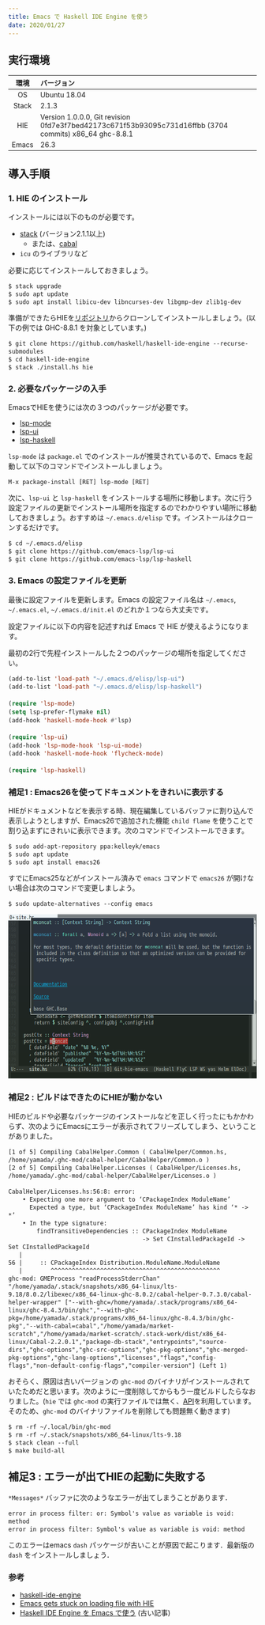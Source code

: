 ```yaml
---
title: Emacs で Haskell IDE Engine を使う
date: 2020/01/27
---
```


## 実行環境

| 環境  | バージョン   |
|:-----:|:-------------|
| OS    | Ubuntu 18.04 |
| Stack |        2.1.3 |
| HIE   | Version 1.0.0.0, Git revision 0fd7e3f7bed42173c671f53b93095c731d16ffbb (3704 commits) x86_64 ghc-8.8.1 |
| Emacs |         26.3 |

## 導入手順

### 1. HIE のインストール

インストールには以下のものが必要です。

- [stack](https://docs.haskellstack.org/en/stable/README/) (バージョン2.1.1以上)
  - または、[cabal](https://www.haskell.org/cabal/users-guide/)
- `icu` のライブラリなど

必要に応じてインストールしておきましょう。

```shell
$ stack upgrade
$ sudo apt update
$ sudo apt install libicu-dev libncurses-dev libgmp-dev zlib1g-dev
```

準備ができたらHIEを[リポジトリ](https://github.com/haskell/haskell-ide-engine)からクローンしてインストールしましょう。(以下の例では GHC-8.8.1 を対象としています。)

```shell
$ git clone https://github.com/haskell/haskell-ide-engine --recurse-submodules
$ cd haskell-ide-engine
$ stack ./install.hs hie
```

### 2. 必要なパッケージの入手

EmacsでHIEを使うには次の３つのパッケージが必要です。

- [lsp-mode](https://github.com/emacs-lsp/lsp-mode)
- [lsp-ui](https://github.com/emacs-lsp/lsp-ui)
- [lsp-haskell](https://github.com/emacs-lsp/lsp-haskell)

`lsp-mode` は `package.el` でのインストールが推奨されているので、Emacs を起動して以下のコマンドでインストールしましょう。

```
M-x package-install [RET] lsp-mode [RET]
```

次に、`lsp-ui` と `lsp-haskell` をインストールする場所に移動します。次に行う設定ファイルの更新でインストール場所を指定するのでわかりやすい場所に移動しておきましょう。おすすめは `~/.emacs.d/elisp` です。インストールはクローンするだけです。

```shell
$ cd ~/.emacs.d/elisp
$ git clone https://github.com/emacs-lsp/lsp-ui
$ git clone https://github.com/emacs-lsp/lsp-haskell
```

### 3. Emacs の設定ファイルを更新

最後に設定ファイルを更新します。Emacs の設定ファイル名は `~/.emacs`, `~/.emacs.el`, `~/.emacs.d/init.el` のどれか１つなら大丈夫です。

設定ファイルに以下の内容を記述すれば Emacs で HIE が使えるようになります。

最初の2行で先程インストールした２つのパッケージの場所を指定してください。

```lisp
(add-to-list 'load-path "~/.emacs.d/elisp/lsp-ui")
(add-to-list 'load-path "~/.emacs.d/elisp/lsp-haskell")

(require 'lsp-mode)
(setq lsp-prefer-flymake nil)
(add-hook 'haskell-mode-hook #'lsp)

(require 'lsp-ui)
(add-hook 'lsp-mode-hook 'lsp-ui-mode)
(add-hook 'haskell-mode-hook 'flycheck-mode)

(require 'lsp-haskell)
```

### 補足1 : Emacs26を使ってドキュメントをきれいに表示する

HIEがドキュメントなどを表示する時、現在編集しているバッファに割り込んで表示しようとしますが、Emacs26で追加された機能 `child flame` を使うことで割り込まずにきれいに表示できます。次のコマンドでインストールできます。

```shell
$ sudo add-apt-repository ppa:kelleyk/emacs
$ sudo apt update
$ sudo apt install emacs26
```

すでにEmacs25などがインストール済みで `emacs` コマンドで `emacs26` が開けない場合は次のコマンドで変更しましよう。

```shell
$ sudo update-alternatives --config emacs
```

![きれいに表示されたHIEの画像](/images/hie-emacs.png)

### 補足2 : ビルドはできたのにHIEが動かない

HIEのビルドや必要なパッケージのインストールなどを正しく行ったにもかかわらず、次のようにEmacsにエラーが表示されてフリーズしてしまう、ということがありました。

```shell
[1 of 5] Compiling CabalHelper.Common ( CabalHelper/Common.hs, /home/yamada/.ghc-mod/cabal-helper/CabalHelper/Common.o )
[2 of 5] Compiling CabalHelper.Licenses ( CabalHelper/Licenses.hs, /home/yamada/.ghc-mod/cabal-helper/CabalHelper/Licenses.o )

CabalHelper/Licenses.hs:56:8: error:
    • Expecting one more argument to ‘CPackageIndex ModuleName’
      Expected a type, but ‘CPackageIndex ModuleName’ has kind ‘* -> *’
    • In the type signature:
        findTransitiveDependencies :: CPackageIndex ModuleName
                                      -> Set CInstalledPackageId -> Set CInstalledPackageId
   |
56 |     :: CPackageIndex Distribution.ModuleName.ModuleName
   |        ^^^^^^^^^^^^^^^^^^^^^^^^^^^^^^^^^^^^^^^^^^^^^^^^
ghc-mod: GMEProcess "readProcessStderrChan" "/home/yamada/.stack/snapshots/x86_64-linux/lts-9.18/8.0.2/libexec/x86_64-linux-ghc-8.0.2/cabal-helper-0.7.3.0/cabal-helper-wrapper" ["--with-ghc=/home/yamada/.stack/programs/x86_64-linux/ghc-8.4.3/bin/ghc","--with-ghc-pkg=/home/yamada/.stack/programs/x86_64-linux/ghc-8.4.3/bin/ghc-pkg","--with-cabal=cabal","/home/yamada/market-scratch","/home/yamada/market-scratch/.stack-work/dist/x86_64-linux/Cabal-2.2.0.1","package-db-stack","entrypoints","source-dirs","ghc-options","ghc-src-options","ghc-pkg-options","ghc-merged-pkg-options","ghc-lang-options","licenses","flags","config-flags","non-default-config-flags","compiler-version"] (Left 1)
```

おそらく、原因は古いバージョンの `ghc-mod` のバイナリがインストールされていたためだと思います。次のように一度削除してからもう一度ビルドしたらなおりました。(`hie` では `ghc-mod` の実行ファイルでは無く、[API](https://www.stackage.org/package/ghc-mod)を利用しています。そのため、`ghc-mod` のバイナリファイルを削除しても問題無く動きます)

```shell
$ rm -rf ~/.local/bin/ghc-mod
$ rm -rf ~/.stack/snapshots/x86_64-linux/lts-9.18
$ stack clean --full
$ make build-all
```

## 補足3 : エラーが出てHIEの起動に失敗する

`*Messages*` バッファに次のようなエラーが出てしまうことがあります．

```shell
error in process filter: or: Symbol's value as variable is void: method
error in process filter: Symbol's value as variable is void: method
```

このエラーはemacs `dash` パッケージが古いことが原因で起こります．最新版の `dash` をインストールしましょう．

### 参考

- [haskell-ide-engine](https://github.com/haskell/haskell-ide-engine)
- [Emacs gets stuck on loading file with HIE](https://github.com/haskell/haskell-ide-engine/issues/750)
- [Haskell IDE Engine を Emacs で使う](https://haskell.e-bigmoon.com/posts/2018/03-26-hie-emacs.html) (古い記事)
